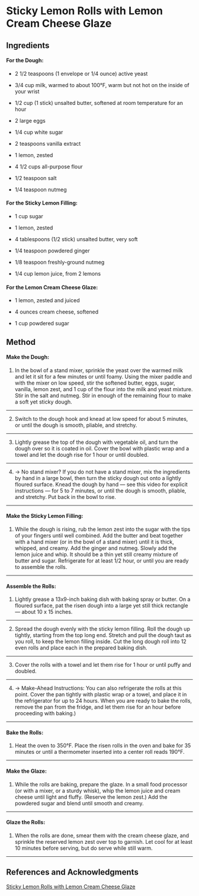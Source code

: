 # Sticky Lemon Rolls with Lemon Cream Cheese Glaze

## Ingredients

#### For the Dough:

- 2 1/2 teaspoons (1 envelope or 1/4 ounce) active yeast

- 3/4 cup milk, warmed to about 100°F, warm but not hot on the inside of your wrist

- 1/2 cup (1 stick) unsalted butter, softened at room temperature for an hour

- 2 large eggs

- 1/4 cup white sugar

- 2 teaspoons vanilla extract

- 1 lemon, zested

- 4 1/2 cups all-purpose flour

- 1/2 teaspoon salt

- 1/4 teaspoon nutmeg

#### For the Sticky Lemon Filling:

- 1 cup sugar

- 1 lemon, zested

- 4 tablespoons (1/2 stick) unsalted butter, very soft

- 1/4 teaspoon powdered ginger

- 1/8 teaspoon freshly-ground nutmeg

- 1/4 cup lemon juice, from 2 lemons

#### For the Lemon Cream Cheese Glaze:

- 1 lemon, zested and juiced

- 4 ounces cream cheese, softened

- 1 cup powdered sugar

## Method

#### Make the Dough:

1. In the bowl of a stand mixer, sprinkle the yeast over the warmed milk and let it sit for a few minutes or until foamy. Using the mixer paddle and with the mixer on low speed, stir the softened butter, eggs, sugar, vanilla, lemon zest, and 1 cup of the flour into the milk and yeast mixture. Stir in the salt and nutmeg. Stir in enough of the remaining flour to make a soft yet sticky dough.
---

2. Switch to the dough hook and knead at low speed for about 5 minutes, or until the dough is smooth, pliable, and stretchy.
---

3. Lightly grease the top of the dough with vegetable oil, and turn the dough over so it is coated in oil. Cover the bowl with plastic wrap and a towel and let the dough rise for 1 hour or until doubled.
---

4. → No stand mixer? If you do not have a stand mixer, mix the ingredients by hand in a large bowl, then turn the sticky dough out onto a lightly floured surface. Knead the dough by hand — see this video for explicit instructions — for 5 to 7 minutes, or until the dough is smooth, pliable, and stretchy. Put back in the bowl to rise.
---

#### Make the Sticky Lemon Filling:

1. While the dough is rising, rub the lemon zest into the sugar with the tips of your fingers until well combined. Add the butter and beat together with a hand mixer (or in the bowl of a stand mixer) until it is thick, whipped, and creamy. Add the ginger and nutmeg. Slowly add the lemon juice and whip. It should be a thin yet still creamy mixture of butter and sugar. Refrigerate for at least 1/2 hour, or until you are ready to assemble the rolls.
---

#### Assemble the Rolls:

1. Lightly grease a 13x9-inch baking dish with baking spray or butter. On a floured surface, pat the risen dough into a large yet still thick rectangle — about 10 x 15 inches.
---

2. Spread the dough evenly with the sticky lemon filling. Roll the dough up tightly, starting from the top long end. Stretch and pull the dough taut as you roll, to keep the lemon filling inside. Cut the long dough roll into 12 even rolls and place each in the prepared baking dish.
---

3. Cover the rolls with a towel and let them rise for 1 hour or until puffy and doubled.
---

4. → Make-Ahead Instructions: You can also refrigerate the rolls at this point. Cover the pan tightly with plastic wrap or a towel, and place it in the refrigerator for up to 24 hours. When you are ready to bake the rolls, remove the pan from the fridge, and let them rise for an hour before proceeding with baking.)
---

#### Bake the Rolls:

1. Heat the oven to 350°F. Place the risen rolls in the oven and bake for 35 minutes or until a thermometer inserted into a center roll reads 190°F.
---

#### Make the Glaze:

1. While the rolls are baking, prepare the glaze. In a small food processor (or with a mixer, or a sturdy whisk), whip the lemon juice and cream cheese until light and fluffy. (Reserve the lemon zest.) Add the powdered sugar and blend until smooth and creamy.
---

#### Glaze the Rolls:

1. When the rolls are done, smear them with the cream cheese glaze, and sprinkle the reserved lemon zest over top to garnish. Let cool for at least 10 minutes before serving, but do serve while still warm.
---

## References and Acknowledgments

[Sticky Lemon Rolls with Lemon Cream Cheese Glaze](https://www.thekitchn.com/recipe-sticky-lemon-rolls-with-lemon-cream-cheese-glaze-recipes-from-the-kitchn-111307)
